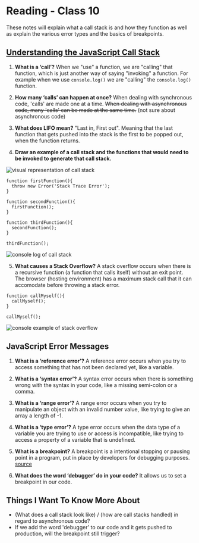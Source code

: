 # Reading - Class 10

These notes will explain what a call stack is and how they function as well as explain the various error types and the basics of breakpoints.

## [Understanding the JavaScript Call Stack](https://www.freecodecamp.org/news/understanding-the-javascript-call-stack-861e41ae61d4)

1. **What is a ‘call’?** When we "use" a function, we are "calling" that function, which is just another way of saying "invoking" a function. For example when we use `console.log()` we are "calling" the `console.log()` function.

2. **How many ‘calls’ can happen at once?** When dealing with synchronous code, 'calls' are made one at a time. ~~When dealing with asynchronous code, many 'calls' can be made at the same time.~~ (not sure about asynchronous code)

3. **What does LIFO mean?** "Last in, First out". Meaning that the last function that gets pushed into the stack is the first to be popped out, when the function returns.

4. **Draw an example of a call stack and the functions that would need to be invoked to generate that call stack.**

![visual representation of call stack](https://cdn-media-1.freecodecamp.org/images/QgR2uIk7tW0YNz0Xm8g0jAPeRFI0e4sCejsv)

```
function firstFunction(){
  throw new Error('Stack Trace Error');
}

function secondFunction(){
  firstFunction();
}

function thirdFunction(){
  secondFunction();
}

thirdFunction();
```
![console log of call stack](https://cdn-media-1.freecodecamp.org/images/zOINLHPC8E56ac8yyINYOFWeImsjM2Wk2rdU)

5. **What causes a Stack Overflow?** A stack overflow occurs when there is a recursive function (a function that calls itself) without an exit point. The browser (hosting environment) has a maximum stack call that it can accomodate before throwing a stack error.

```
function callMyself(){
  callMyself();
}

callMyself();
```
![console example of stack overflow](https://cdn-media-1.freecodecamp.org/images/lvjT-ud6XfVQ5KYVWxZZWkKeVTgtJqFD0pWv)

## JavaScript Error Messages

1. **What is a ‘reference error’?** A reference error occurs when you try to access something that has not been declared yet, like a variable.

2. **What is a ‘syntax error’?** A syntax error occurs when there is something wrong with the syntax in your code, like a missing semi-colon or a comma.

3. **What is a ‘range error’?** A range error occurs when you try to manipulate an object with an invalid number value, like trying to give an array a length of -1.

4. **What is a ‘type error’?** A type error occurs when the data type of a variable you are trying to use or access is incompatible, like trying to access a property of a variable that is undefined.

5. **What is a breakpoint?** A breakpoint is a intentional stopping or pausing point in a program, put in place by developers for debugging purposes. [source](https://en.wikipedia.org/wiki/Breakpoint)

6. **What does the word ‘debugger’ do in your code?** It allows us to set a breakpoint in our code.

## Things I Want To Know More About

- (What does a call stack look like) / (how are call stacks handled) in regard to asynchronous code?
- If we add the word 'debugger' to our code and it gets pushed to production, will the breakpoint still trigger?
